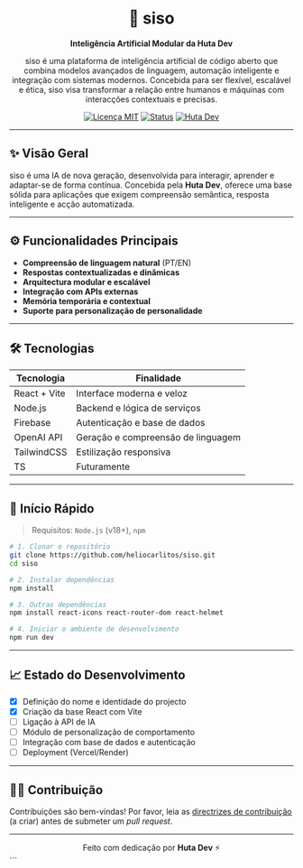 <div align="center">

# 🧠 siso

**Inteligência Artificial Modular da Huta Dev**

siso é uma plataforma de inteligência artificial de código aberto que combina modelos avançados de linguagem, automação inteligente e integração com sistemas modernos. Concebida para ser flexível, escalável e ética, siso visa transformar a relação entre humanos e máquinas com interacções contextuais e precisas.

[![Licença MIT](https://img.shields.io/badge/Licença-MIT-blue.svg)](#-licença)
[![Status](https://img.shields.io/badge/status-em%20desenvolvimento-yellow.svg)](#-estado-do-desenvolvimento)
[![Huta Dev](https://img.shields.io/badge/feito%20por-Huta%20Dev-0d1117)](https://github.com/heliocarlitos)

</div>

---

## ✨ Visão Geral

siso é uma IA de nova geração, desenvolvida para interagir, aprender e adaptar-se de forma contínua. Concebida pela **Huta Dev**, oferece uma base sólida para aplicações que exigem compreensão semântica, resposta inteligente e acção automatizada.

---

## ⚙️ Funcionalidades Principais

- **Compreensão de linguagem natural** (PT/EN)
- **Respostas contextualizadas e dinâmicas**
- **Arquitectura modular e escalável**
- **Integração com APIs externas**
- **Memória temporária e contextual**
- **Suporte para personalização de personalidade**

---

## 🛠️ Tecnologias

| Tecnologia     | Finalidade                         |
|----------------|------------------------------------|
| React + Vite   | Interface moderna e veloz          |
| Node.js        | Backend e lógica de serviços       |
| Firebase       | Autenticação e base de dados       |
| OpenAI API     | Geração e compreensão de linguagem |
| TailwindCSS    | Estilização responsiva             |
| TS             | Futuramente                        |

---

## 🚀 Início Rápido

> Requisitos: `Node.js` (v18+), `npm`

```bash
# 1. Clonar o repositório
git clone https://github.com/heliocarlitos/siso.git
cd siso

# 2. Instalar dependências
npm install

# 3. Outras dependências
npm install react-icons react-router-dom react-helmet

# 4. Iniciar o ambiente de desenvolvimento
npm run dev
````

---

## 📈 Estado do Desenvolvimento

* [x] Definição do nome e identidade do projecto
* [x] Criação da base React com Vite
* [ ] Ligação à API de IA
* [ ] Módulo de personalização de comportamento
* [ ] Integração com base de dados e autenticação
* [ ] Deployment (Vercel/Render)

---

## 🧑‍💻 Contribuição

Contribuições são bem-vindas! Por favor, leia as [directrizes de contribuição](CONTRIBUTING.md) (a criar) antes de submeter um *pull request*.

---

<div align="center">
Feito com dedicação por <strong>Huta Dev</strong> ⚡
</div>
```
